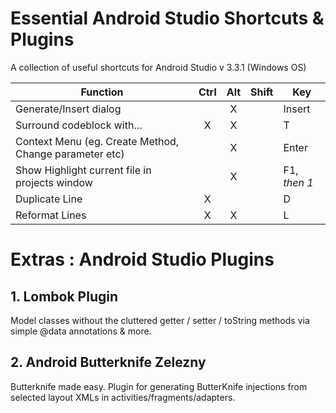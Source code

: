 # Essential Android Studio Shortcuts & Plugins
A collection of useful shortcuts for Android Studio v 3.3.1 (Windows OS)

| Function                                               	|  Ctrl  	|  Alt  	|  Shift  	| Key    	 |
|--------------------------------------------------------	|:------:	|:-----:	|---------	|--------	 |
| Generate/Insert dialog                                 	|        	|   X   	|         	| Insert 	 |
| Surround codeblock with…                               	|    X   	|   X   	|         	| T      	 |
| Context Menu (eg. Create Method, Change parameter etc) 	|        	|   X   	|         	| Enter  	 |
| Show Highlight current file in projects window 	        |        	|   X   	|         	| F1, *then 1*|
| Duplicate Line 	|    X   	|       	|         	| D  	 |
| Reformat Lines 	|    X   	|   X   	|         	| L  	 |

# Extras : Android Studio Plugins

## 1. Lombok Plugin
Model classes without the cluttered getter / setter / toString methods via simple @data annotations & more.

## 2. Android Butterknife Zelezny
Butterknife made easy. Plugin for generating ButterKnife injections from selected layout XMLs in activities/fragments/adapters.
